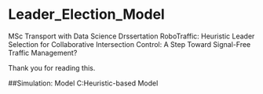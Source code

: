 # Leader_Election_Model
MSc Transport with Data Science Drssertation
RoboTraffic: Heuristic Leader Selection for Collaborative Intersection Control: A Step Toward Signal-Free Traffic Management?

Thank you for reading this. 

##Simulation: 
Model C:Heuristic-based Model
